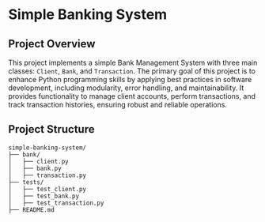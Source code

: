 # Simple Banking System

## Project Overview
This project implements a simple Bank Management System with three main classes: `Client`, `Bank`, and `Transaction`. The primary goal of this project is to enhance Python programming skills by applying best practices in software development, including modularity, error handling, and maintainability. It provides functionality to manage client accounts, perform transactions, and track transaction histories, ensuring robust and reliable operations.

## Project Structure
```plaintext
simple-banking-system/
├── bank/
│   ├── client.py
│   ├── bank.py
│   ├── transaction.py
├── tests/
│   ├── test_client.py
│   ├── test_bank.py
│   ├── test_transaction.py
├── README.md
